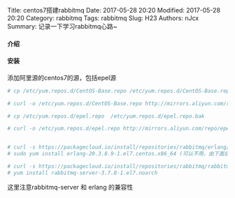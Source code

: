 Title: centos7搭建rabbitmq
Date: 2017-05-28 20:20
Modified: 2017-05-28 20:20
Category: rabbitmq
Tags: rabbitmq
Slug: H23
Authors: nJcx
Summary: 记录一下学习rabbitmq心路~


#### 介绍


#### 安装

添加阿里源的centos7的源，包括epel源

```bash
# cp /etc/yum.repos.d/CentOS-Base.repo /etc/yum.repos.d/CentOS-Base.repo.bak

# curl -o /etc/yum.repos.d/CentOS-Base.repo http://mirrors.aliyun.com/repo/Centos-7.repo

# cp /etc/yum.repos.d/epel.repo  /etc/yum.repos.d/epel.repo.bak

# curl -o /etc/yum.repos.d/epel.repo http://mirrors.aliyun.com/repo/epel-7.repo

```

```bash

# curl -s https://packagecloud.io/install/repositories/rabbitmq/erlang/script.rpm.sh | sudo bash
# sudo yum install erlang-20.3.8.9-1.el7.centos.x86_64 (可以不用，由下面自行处理依赖，以免出现兼容性问题)

# curl -s https://packagecloud.io/install/repositories/rabbitmq/rabbitmq-server/script.rpm.sh | sudo bash
# yum install rabbitmq-server-3.7.8-1.el7.noarch
``` 

这里注意rabbitmq-server 和 erlang 的兼容性



